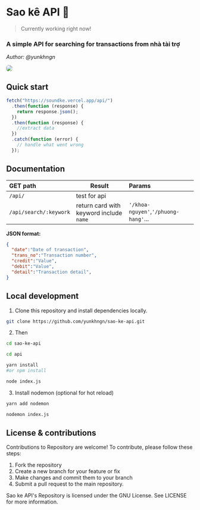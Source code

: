 # Sao kê API 🔮

> Currently working right now!

### A simple API for searching for transactions from nhà tài trợ

*Author: @yunkhngn*

<img src="https://upload.wikimedia.org/wikipedia/commons/thumb/2/20/Euro_coins_and_banknotes_%28cropped%29.jpg/800px-Euro_coins_and_banknotes_%28cropped%29.jpg" style="border-radius:5px"/>

## Quick start

```javascript
fetch("https://soundke.vercel.app/api/")
  .then(function (response) {
    return response.json();
  })
  .then(function (response) {
    //extract data
  })
  .catch(function (error) {
    // handle what went wrong
  });
```

## Documentation

| GET path | Result| Params|
| :------------ | ---------- | :----------- |
| `/api/`| test for api| |
| `/api/search/:keywork` | return card with keyword include `name` | `'/khoa-nguyen'`,`'/phuong-hang'`... |

**JSON format:**
```json
{
  "date":"Date of transaction",
  "trans_no":"Transaction number",
  "credit":"Value",
  "debit":"Value",
  "detail":"Transaction detail",
}
```

## Local development

1. Clone this repository and install dependencies locally.

```sh
git clone https://github.com/yunkhngn/sao-ke-api.git
```

2. Then
```sh
cd sao-ke-api

cd api

yarn install
#or npm install

node index.js
```
3. Install nodemon (optional for hot reload)
```sh
yarn add nodemon

nodemon index.js
```

## License & contributions

Contributions to Repository are welcome! To contribute, please follow these steps:

1. Fork the repository
2. Create a new branch for your feature or fix
3. Make changes and commit them to your branch
4. Submit a pull request to the main repository.

Sao ke API's Repository is licensed under the GNU License. See LICENSE for more information.

